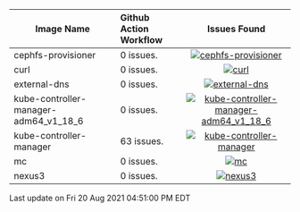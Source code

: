 
| Image Name | Github Action Workflow | Issues Found | 
|--------|:--------|:--------:|
| cephfs-provisioner | 0 issues. | [![cephfs-provisioner](https://github.com/Cray-HPE/container-images/actions/workflows/cephfs-provisioner.yaml/badge.svg?branch=main)](https://github.com/Cray-HPE/container-images/actions/workflows/cephfs-provisioner.yaml) |
| curl | 0 issues. | [![curl](https://github.com/Cray-HPE/container-images/actions/workflows/curl.yaml/badge.svg?branch=main)](https://github.com/Cray-HPE/container-images/actions/workflows/curl.yaml) |
| external-dns | 0 issues. | [![external-dns](https://github.com/Cray-HPE/container-images/actions/workflows/external-dns.yaml/badge.svg?branch=main)](https://github.com/Cray-HPE/container-images/actions/workflows/external-dns.yaml) |
| kube-controller-manager-adm64_v1_18_6 | 0 issues. | [![kube-controller-manager-adm64_v1_18_6](https://github.com/Cray-HPE/container-images/actions/workflows/kube-controller-manager-adm64_v1_18_6.yaml/badge.svg?branch=main)](https://github.com/Cray-HPE/container-images/actions/workflows/kube-controller-manager-adm64_v1_18_6.yaml) |
| kube-controller-manager | 63 issues. | [![kube-controller-manager](https://github.com/Cray-HPE/container-images/actions/workflows/kube-controller-manager.yaml/badge.svg?branch=main)](https://github.com/Cray-HPE/container-images/actions/workflows/kube-controller-manager.yaml) |
| mc | 0 issues. | [![mc](https://github.com/Cray-HPE/container-images/actions/workflows/mc.yaml/badge.svg?branch=main)](https://github.com/Cray-HPE/container-images/actions/workflows/mc.yaml) |
| nexus3 | 0 issues. | [![nexus3](https://github.com/Cray-HPE/container-images/actions/workflows/nexus3.yaml/badge.svg?branch=main)](https://github.com/Cray-HPE/container-images/actions/workflows/nexus3.yaml) |

Last update on Fri 20 Aug 2021 04:51:00 PM EDT

